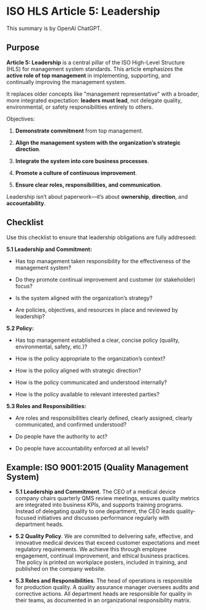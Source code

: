 # ISO HLS Article 5: Leadership

This summary is by OpenAI ChatGPT.

## Purpose

**Article 5: Leadership** is a central pillar of the ISO High-Level Structure
(HLS) for management system standards. This article emphasizes the **active role
of top management** in implementing, supporting, and continually improving the
management system.

It replaces older concepts like "management representative" with a broader, more
integrated expectation: **leaders must lead**, not delegate quality,
environmental, or safety responsibilities entirely to others.

Objectives:

1. **Demonstrate commitment** from top management.

2. **Align the management system with the organization’s strategic direction**.

3. **Integrate the system into core business processes**.

4. **Promote a culture of continuous improvement**.

5. **Ensure clear roles, responsibilities, and communication**.

Leadership isn’t about paperwork—it’s about **ownership**, **direction**, and **accountability**.

## Checklist

Use this checklist to ensure that leadership obligations are fully addressed:

**5.1 Leadership and Commitment:**

* Has top management taken responsibility for the effectiveness of the management system?

* Do they promote continual improvement and customer (or stakeholder) focus?

* Is the system aligned with the organization’s strategy?

* Are policies, objectives, and resources in place and reviewed by leadership?

**5.2 Policy:**

* Has top management established a clear, concise policy (quality, environmental, safety, etc.)?

* How is the policy appropriate to the organization’s context?
  
* How is the policy aligned with strategic direction?

* How is the policy communicated and understood internally?
  
* How is the policy available to relevant interested parties?

**5.3 Roles and Responsibilities:**

* Are roles and responsibilities clearly defined, clearly assigned, clearly communicated, and confirmed understood?

* Do people have the authority to act?

* Do people have accountability enforced at all levels?

## Example: ISO 9001:2015 (Quality Management System)

* **5.1 Leadership and Commitment**. The CEO of a medical device company chairs
quarterly QMS review meetings, ensures quality metrics are integrated into
business KPIs, and supports training programs. Instead of delegating quality to
one department, the CEO leads quality-focused initiatives and discusses
performance regularly with department heads.

* **5.2 Quality Policy**. We are committed to delivering safe, effective, and
innovative medical devices that exceed customer expectations and meet regulatory
requirements. We achieve this through employee engagement, continual
improvement, and ethical business practices. The policy is printed on workplace
posters, included in training, and published on the company website.

* **5.3 Roles and Responsibilities**. The head of operations is responsible for
production quality. A quality assurance manager oversees audits and corrective
actions. All department heads are responsible for quality in their teams, as
documented in an organizational responsibility matrix.
